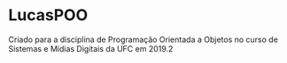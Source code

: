 # LucasPOO
Criado para a disciplina de Programação Orientada a Objetos no curso de Sistemas e Mídias Digitais da UFC em 2019.2
